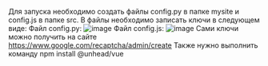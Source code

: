 Для запуска необходимо создать файлы config.py в папке mysite и config.js в папке src. В файлы необходимо записать ключи в следующем виде:
Файл config.py:
![image](https://github.com/orlovanton01/mysite/assets/82258323/f3417cff-7c0c-4eb4-b4e6-f0955af81ec0)
Файл config.js:
![image](https://github.com/orlovanton01/mysite/assets/82258323/02cd4f6e-ee1e-4201-9d4f-204924fe4800)
Сами ключи можно получить на сайте https://www.google.com/recaptcha/admin/create
Также нужно выполнить команду npm install @unhead/vue

